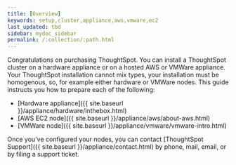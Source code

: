 ```yaml
---
title: [Overview]
keywords: setup,cluster,appliance,aws,vmware,ec2
last_updated: tbd
sidebar: mydoc_sidebar
permalink: /:collection/:path.html
---
```

Congratulations on purchasing ThoughtSpot. You can install a ThoughtSpot cluster
on a hardware appliance or on a hosted AWS or VMWare appliance. Your ThoughtSpot
installation cannot mix types, your installation must be homogenous, so, for
example either hardware or VMWare nodes. This guide instructs you how to prepare
each of the following:

- [Hardware appliance]({{ site.baseurl }}/appliance/hardware/inthebox.html)
- [AWS EC2 node]({{ site.baseurl }}/appliance/aws/about-aws.html)
- [VMWare node]({{ site.baseurl }}/appliance/vmware/vmware-intro.html)

Once you've configured your nodes, you can contact [ThoughtSpot
Support]({{ site.baseurl }}/appliance/contact.html) by phone, mail, email, or by filing a support ticket.
